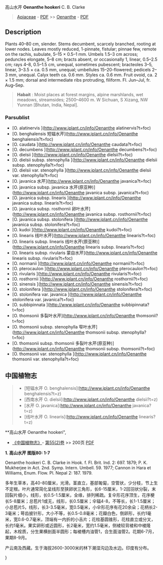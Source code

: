高山水芹 **Oenanthe hookeri** C. B. Clarke

> [Apiaceae](http://www.iplant.cn/info/Apiaceae?t=foc) - [PDF](http://www.iplant.cn/foc/pdf/Apiaceae.pdf) >> [Oenanthe](http://www.iplant.cn/info/Oenanthe?t=foc) - [PDF](http://www.iplant.cn/foc/pdf/Oenanthe.pdf)

## Description

Plants 40–80 cm, slender. Stems decumbent, scarcely branched, rooting at lower nodes. Leaves mostly reduced, 1-pinnate, fistular; pinnae few, remote on the rachis, subulate, 5–15 × 0.5–1 mm. Umbels 1.5–3 cm across; peduncles elongate, 5–8 cm; bracts absent, or occasionally 1, linear, 0.5–2.5 cm; rays 4–8, 0.5–1.5 cm, unequal, sometimes pubescent; bracteoles 3–5, linear, 3–3.5 × ca. 0.5 mm, unequal; umbellules 15–20-flowered; pedicels 2–3 mm, unequal. Calyx teeth ca. 0.6 mm. Styles ca. 0.6 mm. Fruit ovoid, ca. 2 × 1.5 mm; dorsal and intermediate ribs protruding, filiform. Fl. Jun–Jul, fr. Aug–Sep.

> **Habait** : 
> Moist places at forest margins, alpine marshlands, wet meadows, streamsides; 2500–4600 m. W Sichuan, S Xizang, NW Yunnan [Bhutan, India, Nepal].

### Parsublist

* [O.  alatinervis  ](http://www.iplant.cn/info/Oenanthe alatinervis?t=foc)
* [O.  benghalensis  短辐水芹](http://www.iplant.cn/info/Oenanthe benghalensis?t=foc)
* [O.  caudata  ](http://www.iplant.cn/info/Oenanthe caudata?t=foc)
* [O.  decumbens  ](http://www.iplant.cn/info/Oenanthe decumbens?t=foc)
* [O.  dielsii  ](http://www.iplant.cn/info/Oenanthe dielsii?t=foc)
* [O.  dielsii subsp. stenophylla  ](http://www.iplant.cn/info/Oenanthe dielsii subsp. stenophylla?t=foc)
* [O.  dielsii var. stenophylla  ](http://www.iplant.cn/info/Oenanthe dielsii var. stenophylla?t=foc)
* [O.  javanica  水芹](http://www.iplant.cn/info/Oenanthe javanica?t=foc)
* [O.  javanica subsp. javanica  水芹(原亚种)](http://www.iplant.cn/info/Oenanthe javanica subsp. javanica?t=foc)
* [O.  javanica subsp. linearis  ](http://www.iplant.cn/info/Oenanthe javanica subsp. linearis?t=foc)
* [O.  javanica subsp. rosthornii  卵叶水芹](http://www.iplant.cn/info/Oenanthe javanica subsp. rosthornii?t=foc)
* [O.  javanica subsp. stolonifera  ](http://www.iplant.cn/info/Oenanthe javanica subsp. stolonifera?t=foc)
* [O.  kudoi  ](http://www.iplant.cn/info/Oenanthe kudoi?t=foc)
* [O.  linearis  线叶水芹](http://www.iplant.cn/info/Oenanthe linearis?t=foc)
* [O.  linearis subsp. linearis  线叶水芹(原亚种)](http://www.iplant.cn/info/Oenanthe linearis subsp. linearis?t=foc)
* [O.  linearis subsp. rivularis  蒙自水芹](http://www.iplant.cn/info/Oenanthe linearis subsp. rivularis?t=foc)
* [O.  normanii  ](http://www.iplant.cn/info/Oenanthe normanii?t=foc)
* [O.  pterocaulon  ](http://www.iplant.cn/info/Oenanthe pterocaulon?t=foc)
* [O.  rivularis  ](http://www.iplant.cn/info/Oenanthe rivularis?t=foc)
* [O.  rosthornii  ](http://www.iplant.cn/info/Oenanthe rosthornii?t=foc)
* [O.  sinensis  ](http://www.iplant.cn/info/Oenanthe sinensis?t=foc)
* [O.  stolonifera  ](http://www.iplant.cn/info/Oenanthe stolonifera?t=foc)
* [O.  stolonifera var. javanica  ](http://www.iplant.cn/info/Oenanthe stolonifera var. javanica?t=foc)
* [O.  subbipinnata  ](http://www.iplant.cn/info/Oenanthe subbipinnata?t=foc)
* [O.  thomsonii  多裂叶水芹](http://www.iplant.cn/info/Oenanthe thomsonii?t=foc)
* [O.  thomsonii subsp. stenophylla  窄叶水芹](http://www.iplant.cn/info/Oenanthe thomsonii subsp. stenophylla?t=foc)
* [O.  thomsonii subsp. thomsonii  多裂叶水芹(原亚种)](http://www.iplant.cn/info/Oenanthe thomsonii subsp. thomsonii?t=foc)
* [O.  thomsonii var. stenophylla  ](http://www.iplant.cn/info/Oenanthe thomsonii var. stenophylla?t=foc)

## 中国植物志

> * [短辐水芹  O.  benghalensis](http://www.iplant.cn/info/Oenanthe benghalensis?t=z)
> * [西南水芹  O.  dielsii](http://www.iplant.cn/info/Oenanthe dielsii?t=z)
> * [水芹  O.  javanica](http://www.iplant.cn/info/Oenanthe javanica?t=z)
> * [线叶水芹  O.  linearis](http://www.iplant.cn/info/Oenanthe linearis?t=z)

**高山水芹 Oenanthe hookeri",

* [《中国植物志》](http://www.iplant.cn/frps)- [第55(2)卷](http://www.iplant.cn/frps/vol/55(2)) >> 200页 [PDF](http://www.iplant.cn/frps/pdf/55(2)/200.pdf)

**1. 高山水芹 图版80: 1-7**

Oenanthe hookeri C. B. Clarke in Hook. f. Fl. Brit. Ind. 2: 697. 1879; P. K. Mukherjee in Act. 2nd. Symp. Intern. Umbell. 59. 1977; Cannon in Hara et Williams, Enum. Flow. Pl. Nepal 2: 187. 1979.

多年生草本，高40-80厘米，光滑。茎直立，基部匍匐，空管状，少分枝，节上生不定根。叶片通常简化呈线形至狭卵状三角形，长6-15厘米，1-2回羽状分裂，末回裂片细小，线形，长0.5-1.5厘米，全缘，排列稀疏。复伞形花序顶生，花序梗长5-8厘米；总苞片1或无，线形，长0.5厘米；伞辐4-8，不等长，长1-1.5厘米；小总苞片5，线形，长3-3.5毫米，宽0.5毫米，小伞形花序有花20余朵；花柄长2-3毫米；萼齿披针形，大小不等，长0.5-0.8毫米；花瓣白色，倒卵形，长约1毫米，宽0.6-0.7毫米，顶端有一内折的小舌片；花柱基圆锥形，花柱直立或分叉，长约1毫米。果实卵形或近圆形，长2毫米，宽约1.5毫米，侧棱较背棱和中棱隆起，木栓质，分生果横剖面半圆形；每棱槽内油管1，合生面油管2。花期6-7月，果期8-9月。

产云南及西藏。生于海拔2600-3000米的林下潮湿沟边及水边。印度有分布。

}